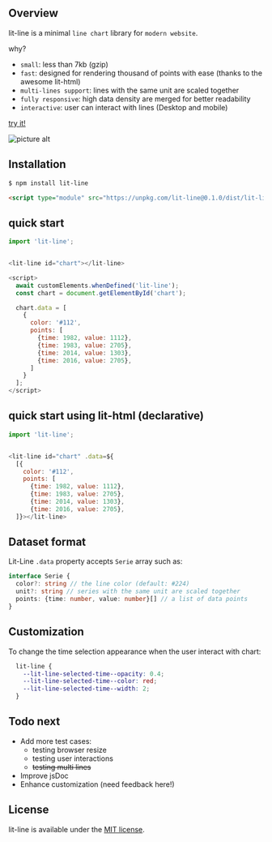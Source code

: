 ## Overview

lit-line is a minimal `line chart` library for `modern website`.

why?
 - `small`: less than 7kb (gzip)
 - `fast`: designed for rendering thousand of points with ease (thanks to the awesome lit-html)
 - `multi-lines support`: lines with the same unit are scaled together 
 - `fully responsive`: high data density are merged for better readability
 - `interactive`: user can interact with lines (Desktop and mobile)

[try it!](https://apinet.github.io)

![picture alt](https://apinet.github.io/screenshot_random.png "LitLine Random screenshot")

## Installation

```bash
$ npm install lit-line
```

```html
<script type="module" src="https://unpkg.com/lit-line@0.1.0/dist/lit-line.js"></script>
```

## quick start
```javascript
import 'lit-line';


<lit-line id="chart"></lit-line>

<script>
  await customElements.whenDefined('lit-line');
  const chart = document.getElementById('chart');

  chart.data = [
    {
      color: '#112',
      points: [
        {time: 1982, value: 1112},
        {time: 1983, value: 2705},
        {time: 2014, value: 1303},
        {time: 2016, value: 2705},
      ]
    }
  ];
</script>
```

## quick start using lit-html (declarative)

```javascript
import 'lit-line';


<lit-line id="chart" .data=${
  [{
    color: '#112',
    points: [
      {time: 1982, value: 1112},
      {time: 1983, value: 2705},
      {time: 2014, value: 1303},
      {time: 2016, value: 2705},
  ]}></lit-line>
```

## Dataset format
Lit-Line `.data` property accepts `Serie` array such as:

```ts
interface Serie {
  color?: string // the line color (default: #224)
  unit?: string // series with the same unit are scaled together
  points: {time: number, value: number}[] // a list of data points
}
```

## Customization
To change the time selection appearance when the user interact with chart:
```css
  lit-line {
    --lit-line-selected-time--opacity: 0.4;
    --lit-line-selected-time--color: red;
    --lit-line-selected-time--width: 2;
  }
```


## Todo next
 - Add more test cases:
    - testing browser resize
    - testing user interactions
    - ~~testing multi lines~~
 - Improve jsDoc
 - Enhance customization (need feedback here!)

## License
lit-line is available under the [MIT license](https://opensource.org/licenses/MIT).
